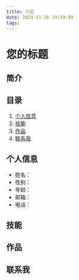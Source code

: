 ```yaml
---
title: 介绍
date: 2023-11-26 19:39:59
tags:
---
```

# 您的标题

## 简介



## 目录

1. [个人信息](#personal-information)
2. [技能](#skills)
3. [作品](#projects)
4. [联系我](#contact-me)

## 个人信息

- 姓名：
- 性别：
- 年龄：
- 邮箱：
- 电话：

## 技能



## 作品



## 联系我

